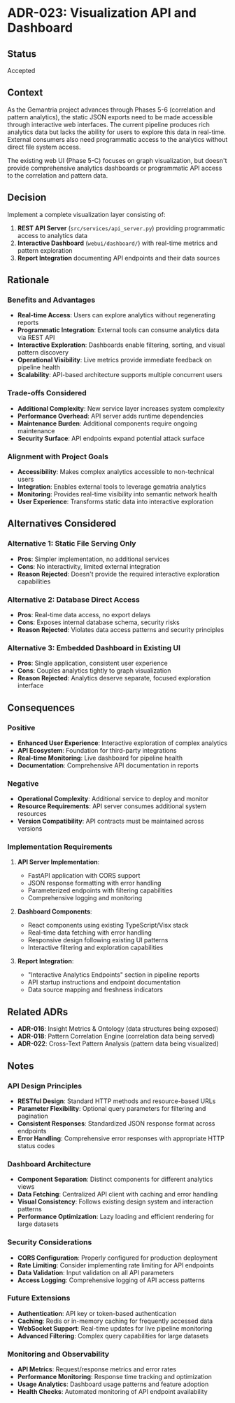 # ADR-023: Visualization API and Dashboard

## Status

Accepted

## Context

As the Gemantria project advances through Phases 5-6 (correlation and pattern analytics), the static JSON exports need to be made accessible through interactive web interfaces. The current pipeline produces rich analytics data but lacks the ability for users to explore this data in real-time. External consumers also need programmatic access to the analytics without direct file system access.

The existing web UI (Phase 5-C) focuses on graph visualization, but doesn't provide comprehensive analytics dashboards or programmatic API access to the correlation and pattern data.

## Decision

Implement a complete visualization layer consisting of:

1. **REST API Server** (`src/services/api_server.py`) providing programmatic access to analytics data
2. **Interactive Dashboard** (`webui/dashboard/`) with real-time metrics and pattern exploration
3. **Report Integration** documenting API endpoints and their data sources

## Rationale

### Benefits and Advantages

- **Real-time Access**: Users can explore analytics without regenerating reports
- **Programmatic Integration**: External tools can consume analytics data via REST API
- **Interactive Exploration**: Dashboards enable filtering, sorting, and visual pattern discovery
- **Operational Visibility**: Live metrics provide immediate feedback on pipeline health
- **Scalability**: API-based architecture supports multiple concurrent users

### Trade-offs Considered

- **Additional Complexity**: New service layer increases system complexity
- **Performance Overhead**: API server adds runtime dependencies
- **Maintenance Burden**: Additional components require ongoing maintenance
- **Security Surface**: API endpoints expand potential attack surface

### Alignment with Project Goals

- **Accessibility**: Makes complex analytics accessible to non-technical users
- **Integration**: Enables external tools to leverage gematria analytics
- **Monitoring**: Provides real-time visibility into semantic network health
- **User Experience**: Transforms static data into interactive exploration

## Alternatives Considered

### Alternative 1: Static File Serving Only

- **Pros**: Simpler implementation, no additional services
- **Cons**: No interactivity, limited external integration
- **Reason Rejected**: Doesn't provide the required interactive exploration capabilities

### Alternative 2: Database Direct Access

- **Pros**: Real-time data access, no export delays
- **Cons**: Exposes internal database schema, security risks
- **Reason Rejected**: Violates data access patterns and security principles

### Alternative 3: Embedded Dashboard in Existing UI

- **Pros**: Single application, consistent user experience
- **Cons**: Couples analytics tightly to graph visualization
- **Reason Rejected**: Analytics deserve separate, focused exploration interface

## Consequences

### Positive

- **Enhanced User Experience**: Interactive exploration of complex analytics
- **API Ecosystem**: Foundation for third-party integrations
- **Real-time Monitoring**: Live dashboard for pipeline health
- **Documentation**: Comprehensive API documentation in reports

### Negative

- **Operational Complexity**: Additional service to deploy and monitor
- **Resource Requirements**: API server consumes additional system resources
- **Version Compatibility**: API contracts must be maintained across versions

### Implementation Requirements

1. **API Server Implementation**:

   - FastAPI application with CORS support
   - JSON response formatting with error handling
   - Parameterized endpoints with filtering capabilities
   - Comprehensive logging and monitoring

2. **Dashboard Components**:

   - React components using existing TypeScript/Visx stack
   - Real-time data fetching with error handling
   - Responsive design following existing UI patterns
   - Interactive filtering and exploration capabilities

3. **Report Integration**:
   - "Interactive Analytics Endpoints" section in pipeline reports
   - API startup instructions and endpoint documentation
   - Data source mapping and freshness indicators

## Related ADRs

- **ADR-016**: Insight Metrics & Ontology (data structures being exposed)
- **ADR-018**: Pattern Correlation Engine (correlation data being served)
- **ADR-022**: Cross-Text Pattern Analysis (pattern data being visualized)

## Notes

### API Design Principles

- **RESTful Design**: Standard HTTP methods and resource-based URLs
- **Parameter Flexibility**: Optional query parameters for filtering and pagination
- **Consistent Responses**: Standardized JSON response format across endpoints
- **Error Handling**: Comprehensive error responses with appropriate HTTP status codes

### Dashboard Architecture

- **Component Separation**: Distinct components for different analytics views
- **Data Fetching**: Centralized API client with caching and error handling
- **Visual Consistency**: Follows existing design system and interaction patterns
- **Performance Optimization**: Lazy loading and efficient rendering for large datasets

### Security Considerations

- **CORS Configuration**: Properly configured for production deployment
- **Rate Limiting**: Consider implementing rate limiting for API endpoints
- **Data Validation**: Input validation on all API parameters
- **Access Logging**: Comprehensive logging of API access patterns

### Future Extensions

- **Authentication**: API key or token-based authentication
- **Caching**: Redis or in-memory caching for frequently accessed data
- **WebSocket Support**: Real-time updates for live pipeline monitoring
- **Advanced Filtering**: Complex query capabilities for large datasets

### Monitoring and Observability

- **API Metrics**: Request/response metrics and error rates
- **Performance Monitoring**: Response time tracking and optimization
- **Usage Analytics**: Dashboard usage patterns and feature adoption
- **Health Checks**: Automated monitoring of API endpoint availability

